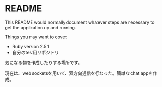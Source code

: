 # README

This README would normally document whatever steps are necessary to get the
application up and running.

Things you may want to cover:

* Ruby version
  2.5.1
* 自分のtest用リポジトリ

気になる物を作成したりする場所です。

現在は、web socketsを用いて、双方向通信を行なった。簡単な chat appを作成。
